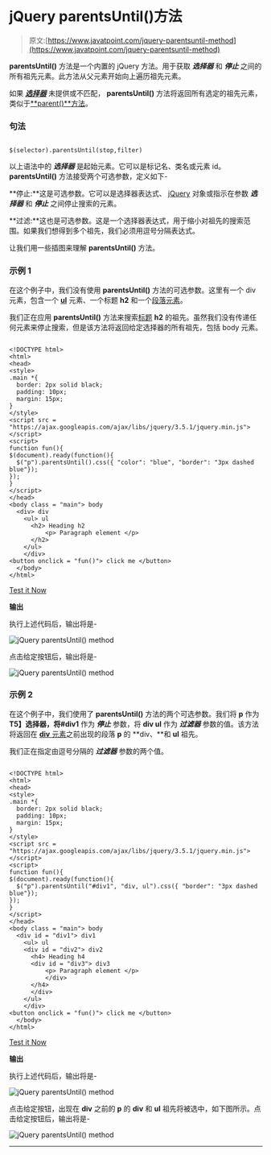 # jQuery parentsUntil()方法

> 原文:[https://www.javatpoint.com/jquery-parentsuntil-method](https://www.javatpoint.com/jquery-parentsuntil-method)

**parentsUntil()** 方法是一个内置的 jQuery 方法。用于获取 ***选择器*** 和 ***停止*** 之间的所有祖先元素。此方法从父元素开始向上遍历祖先元素。

如果 ***[选择器](https://www.javatpoint.com/jquery-selectors)*** 未提供或不匹配， **parentsUntil()** 方法将返回所有选定的祖先元素，类似于[**parent()**方法](jquery-parents-method)。

### 句法

```

$(selector).parentsUntil(stop,filter)

```

以上语法中的 ***选择器*** 是起始元素。它可以是标记名、类名或元素 id。 **parentsUntil()** 方法接受两个可选参数，定义如下-

**停止:**这是可选参数。它可以是选择器表达式、 [jQuery](https://www.javatpoint.com/jquery-tutorial) 对象或指示在参数 ***选择器*** 和 ***停止*** 之间停止搜索的元素。

**过滤:**这也是可选参数。这是一个选择器表达式，用于缩小对祖先的搜索范围。如果我们想得到多个祖先，我们必须用逗号分隔表达式。

让我们用一些插图来理解 **parentsUntil()** 方法。

### 示例 1

在这个例子中，我们没有使用 **parentsUntil()** 方法的可选参数。这里有一个 div 元素，包含一个 **[ul](https://www.javatpoint.com/html-unordered-list)** 元素、一个标题 **h2** 和一个[段落元素](https://www.javatpoint.com/html-paragraph)。

我们正在应用 **parentsUntil()** 方法来搜索[标题](https://www.javatpoint.com/html-heading) **h2** 的祖先。虽然我们没有传递任何元素来停止搜索，但是该方法将返回给定选择器的所有祖先，包括 body 元素。

```

<!DOCTYPE html>
<html>
<head>
<style>
.main *{ 
  border: 2px solid black;
  padding: 10px;
  margin: 15px;
}
</style>
<script src = "https://ajax.googleapis.com/ajax/libs/jquery/3.5.1/jquery.min.js"></script>
<script>
function fun(){
$(document).ready(function(){
  $("p").parentsUntil().css({ "color": "blue", "border": "3px dashed blue"});
});
}
</script>
</head>
<body class = "main"> body
  <div> div
    <ul> ul 
      <h2> Heading h2
          <p> Paragraph element </p>
      </h2>
    </ul>   
	</div>
<button onclick = "fun()"> click me </button>
  </body>
</html>

```

[Test it Now](https://www.javatpoint.com/oprweb/test.jsp?filename=jquery-parentsuntil-method1)

**输出**

执行上述代码后，输出将是-

![jQuery parentsUntil() method](img/322ea98ac5d2e3190cfdc8939a2adf33.png)

点击给定按钮后，输出将是-

![jQuery parentsUntil() method](img/5b7161cad7815eed72a1c378c8be7241.png)

### 示例 2

在这个例子中，我们使用了 **parentsUntil()** 方法的两个可选参数。我们将 **p** 作为**T5】选择器，将#div1** 作为 ***停止*** 参数，将 **div ul** 作为 ***过滤器*** 参数的值。该方法将返回在 [**div** 元素](https://www.javatpoint.com/html-div-tag)之前出现的段落 **p** 的 **div、**和 **ul** 祖先。

我们正在指定由逗号分隔的 ***过滤器*** 参数的两个值。

```

<!DOCTYPE html>
<html>
<head>
<style>
.main *{ 
  border: 2px solid black;
  padding: 10px;
  margin: 15px;
}
</style>
<script src = "https://ajax.googleapis.com/ajax/libs/jquery/3.5.1/jquery.min.js"> </script>
<script>
function fun(){
$(document).ready(function(){
  $("p").parentsUntil("#div1", "div, ul").css({ "border": "3px dashed blue"});
});
}
</script>
</head>
<body class = "main"> body
  <div id = "div1"> div1
    <ul> ul 
	<div id = "div2"> div2 
      <h4> Heading h4
	  <div id = "div3"> div3
          <p> Paragraph element </p>
		  </div>
      </h4>
	  </div>
    </ul>   
	</div>
<button onclick = "fun()"> click me </button>
  </body>
</html>

```

[Test it Now](https://www.javatpoint.com/oprweb/test.jsp?filename=jquery-parentsuntil-method2)

**输出**

执行上述代码后，输出将是-

![jQuery parentsUntil() method](img/752d97015631e72ab4c84ad743ba47ab.png)

点击给定按钮，出现在 **div** 之前的 **p** 的 **div** 和 **ul** 祖先将被选中，如下图所示。点击给定按钮后，输出将是-

![jQuery parentsUntil() method](img/4486f8b7149b60db8250bcdffeb362e0.png)

* * *
